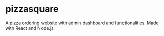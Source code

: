 # pizzasquare
A pizza ordering website with admin dashboard and functionalities. Made with React and Node.js
